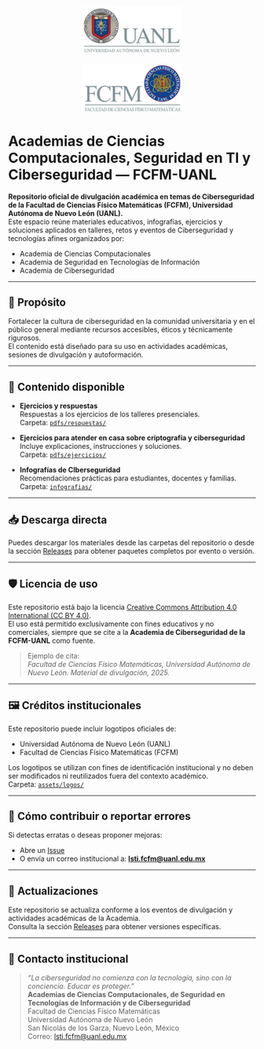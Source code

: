 <p align="center">
  <img src="assets/logos/logo-uanl.png" alt="Logo UANL" width="200"/>
  &nbsp;&nbsp;&nbsp;&nbsp;&nbsp;&nbsp;&nbsp;&nbsp;&nbsp;&nbsp;&nbsp;&nbsp;&nbsp;&nbsp;&nbsp;&nbsp;&nbsp;&nbsp;&nbsp;&nbsp;&nbsp;&nbsp;&nbsp;&nbsp;&nbsp;&nbsp;&nbsp;&nbsp;&nbsp;&nbsp;&nbsp;&nbsp;&nbsp;&nbsp;&nbsp;&nbsp;&nbsp;&nbsp;&nbsp;&nbsp;&nbsp;&nbsp;&nbsp;&nbsp;&nbsp;&nbsp;&nbsp;&nbsp;&nbsp;&nbsp;&nbsp;&nbsp;&nbsp;&nbsp;&nbsp;&nbsp;&nbsp;&nbsp;&nbsp;&nbsp;&nbsp;&nbsp;&nbsp;&nbsp;&nbsp;&nbsp;&nbsp;&nbsp;&nbsp;&nbsp;&nbsp;&nbsp;&nbsp;&nbsp;&nbsp;&nbsp;&nbsp;&nbsp;&nbsp;&nbsp;&nbsp;&nbsp;&nbsp;&nbsp;&nbsp;&nbsp;&nbsp;&nbsp;&nbsp;&nbsp;&nbsp;&nbsp;&nbsp;&nbsp;&nbsp;&nbsp;&nbsp;&nbsp;&nbsp;&nbsp;&nbsp;&nbsp;&nbsp;&nbsp;&nbsp;&nbsp;&nbsp;&nbsp;&nbsp;&nbsp;&nbsp;&nbsp;&nbsp;&nbsp;&nbsp;&nbsp;
  <img src="assets/logos/logo-fcfm.png" alt="Logo FCFM" width="200"/>
</p>

# Academias de Ciencias Computacionales, Seguridad en TI y Ciberseguridad — FCFM-UANL

**Repositorio oficial de divulgación académica en temas de Ciberseguridad de la Facultad de Ciencias Físico Matemáticas (FCFM), Universidad Autónoma de Nuevo León (UANL).**  
Este espacio reúne materiales educativos, infografías, ejercicios y soluciones aplicados en talleres, retos y eventos de Ciberseguridad y tecnologías afines organizados por:
- Academia de Ciencias Computacionales
- Academia de Seguridad en Tecnologías de Información
- Academia de Ciberseguridad

---

## 🎯 Propósito

Fortalecer la cultura de ciberseguridad en la comunidad universitaria y en el público general mediante recursos accesibles, éticos y técnicamente rigurosos.  
El contenido está diseñado para su uso en actividades académicas, sesiones de divulgación y autoformación.

---

## 📂 Contenido disponible

- **Ejercicios y respuestas**  
  Respuestas a los ejercicios de los talleres presenciales.  
  Carpeta: [`pdfs/respuestas/`](pdfs/respuestas/)

- **Ejercicios para atender en casa sobre criptografía y ciberseguridad**  
  Incluye explicaciones, instrucciones y soluciones.  
  Carpeta: [`pdfs/ejercicios/`](pdfs/ejercicios/)

- **Infografías de CIberseguridad**  
  Recomendaciones prácticas para estudiantes, docentes y familias.  
  Carpeta: [`infografias/`](infografias/)

---

## 📥 Descarga directa

Puedes descargar los materiales desde las carpetas del repositorio o desde la sección [Releases](https://github.com/MarViera/div_ciberseguridad_fcfmuanl/releases) para obtener paquetes completos por evento o versión.

---

## 🛡️ Licencia de uso

Este repositorio está bajo la licencia [Creative Commons Attribution 4.0 International (CC BY 4.0)](https://creativecommons.org/licenses/by/4.0/).  
El uso está permitido exclusivamente con fines educativos y no comerciales, siempre que se cite a la **Academia de Ciberseguridad de la FCFM-UANL** como fuente.

> Ejemplo de cita:  
> *Facultad de Ciencias Físico Matemáticas, Universidad Autónoma de Nuevo León. Material de divulgación, 2025.*

---

## 🖼️ Créditos institucionales

Este repositorio puede incluir logotipos oficiales de:
- Universidad Autónoma de Nuevo León (UANL)
- Facultad de Ciencias Físico Matemáticas (FCFM)

Los logotipos se utilizan con fines de identificación institucional y no deben ser modificados ni reutilizados fuera del contexto académico.  
Carpeta: [`assets/logos/`](assets/logos/)

---

## 🧩 Cómo contribuir o reportar errores

Si detectas erratas o deseas proponer mejoras:
- Abre un [Issue](https://github.com/MarViera/div_ciberseguridad_fcfmuanl/issues)
- O envía un correo institucional a: **lsti.fcfm@uanl.edu.mx**

---

## 📅 Actualizaciones

Este repositorio se actualiza conforme a los eventos de divulgación y actividades académicas de la Academia.  
Consulta la sección [Releases](https://github.com/MarViera/div_ciberseguridad_fcfmuanl/releases) para obtener versiones específicas.

---

## 🤝 Contacto institucional
> *“La ciberseguridad no comienza con la tecnología, sino con la conciencia. Educar es proteger.”*  
**Academias de Ciencias Computacionales, de Seguridad en Tecnologías de Información y de Ciberseguridad**  
Facultad de Ciencias Físico Matemáticas  
Universidad Autónoma de Nuevo León  
San Nicolás de los Garza, Nuevo León, México  
Correo: lsti.fcfm@uanl.edu.mx
